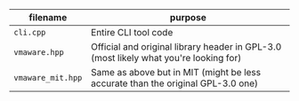 | filename | purpose |
|----------|---------|
| `cli.cpp`  | Entire CLI tool code |
| `vmaware.hpp` | Official and original library header in GPL-3.0 (most likely what you're looking for) |
| `vmaware_mit.hpp` | Same as above but in MIT (might be less accurate than the original GPL-3.0 one) |